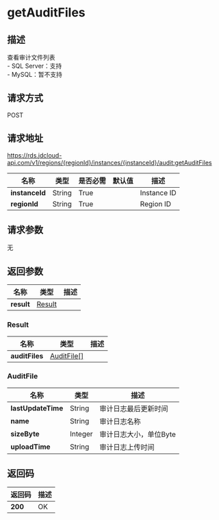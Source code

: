 # getAuditFiles


## 描述
查看审计文件列表</br>- SQL Server：支持</br>- MySQL：暂不支持

## 请求方式
POST

## 请求地址
https://rds.jdcloud-api.com/v1/regions/{regionId}/instances/{instanceId}/audit:getAuditFiles

|名称|类型|是否必需|默认值|描述|
|---|---|---|---|---|
|**instanceId**|String|True||Instance ID|
|**regionId**|String|True||Region ID|

## 请求参数
无


## 返回参数
|名称|类型|描述|
|---|---|---|
|**result**|[Result](##Result)||


### <a name="Result">Result</a>
|名称|类型|描述|
|---|---|---|
|**auditFiles**|[AuditFile[]](##AuditFile)||
### <a name="AuditFile">AuditFile</a>
|名称|类型|描述|
|---|---|---|
|**lastUpdateTime**|String|审计日志最后更新时间|
|**name**|String|审计日志名称|
|**sizeByte**|Integer|审计日志大小，单位Byte|
|**uploadTime**|String|审计日志上传时间|

## 返回码
|返回码|描述|
|---|---|
|**200**|OK|
